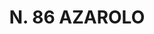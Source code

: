 ---
title: "N. 86 AZAROLO"
plant-name: "N. 86"
plant-number: "086"
plant-xml: "/assets/xml/plant086.xml"
plant-title: "N. 86 AZAROLO"
plant-taxon-link: ""
plant-taxon-link: ""
layout: single-xml
---